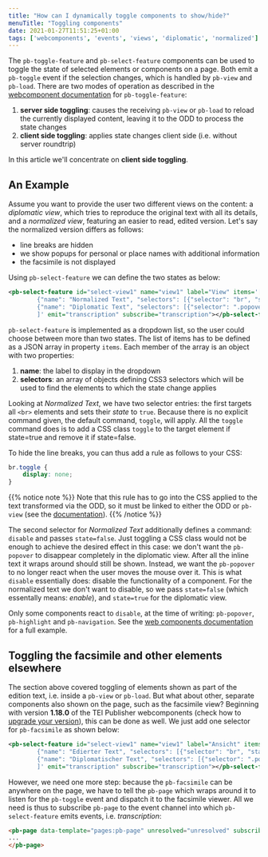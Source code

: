 ```yaml
---
title: "How can I dynamically toggle components to show/hide?"
menuTitle: "Toggling components"
date: 2021-01-27T11:51:25+01:00
tags: ['webcomponents', 'events', 'views', 'diplomatic', 'normalized']
---
```


The `pb-toggle-feature` and `pb-select-feature` components can be used to toggle the state of selected elements or components on a page. Both emit a `pb-toggle` event if the selection changes, which is handled by `pb-view` and `pb-load`. There are two modes of operation as described in the [webcomponent documentation](https://unpkg.com/@teipublisher/pb-components@latest/dist/api.html#pb-toggle-feature.0) for `pb-toggle-feature`:

1. **server side toggling**: causes the receiving `pb-view` or `pb-load` to reload the currently displayed content, leaving it to the ODD to process the state changes
2. **client side toggling**: applies state changes client side (i.e. without server roundtrip)

In this article we'll concentrate on **client side toggling**.

## An Example

Assume you want to provide the user two different views on the content: a *diplomatic view*, which tries to reproduce the original text with all its details, and a *normalized view*, featuring an easier to read, edited version. Let's say the normalized version differs as follows:

* line breaks are hidden
* we show popups for personal or place names with additional information
* the facsimile is not displayed

Using `pb-select-feature` we can define the two states as below:

```xml
<pb-select-feature id="select-view1" name="view1" label="View" items='[
        {"name": "Normalized Text", "selectors": [{"selector": "br", "state": true}, {"selector": "pb-popover.name", "command": "disable", "state": false}]},
        {"name": "Diplomatic Text", "selectors": [{"selector": ".popover,.annotation", "state": true}, {"selector": "br,.underline", "state": false}, {"selector": "pb-popover.name", "command": "disable", "state": true}]}
        ]' emit="transcription" subscribe="transcription"></pb-select-feature>
```

`pb-select-feature` is implemented as a dropdown list, so the user could choose between more than two states. The list of items has to be defined as a JSON array in property `items`. Each member of the array is an object with two properties:

1. **name**: the label to display in the dropdown
2. **selectors**: an array of objects defining CSS3 selectors which will be used to find the elements to which the state change applies

Looking at *Normalized Text*, we have two selector entries: the first targets all `<br>` elements and sets their *state* to `true`. Because there is no explicit command given, the default command, `toggle`, will apply. All the `toggle` command does is to add a CSS class `toggle` to the target element if state=true and remove it if state=false.

To hide the line breaks, you can thus add a rule as follows to your CSS:

```css
br.toggle {
    display: none;
}
```

{{% notice note %}}
Note that this rule has to go into the CSS applied to the text transformed via the ODD, so it must be linked to either the ODD or `pb-view` (see the [documentation](https://teipublisher.com/exist/apps/tei-publisher/doc/documentation.xml?id=css-styling-external)).
{{% /notice %}}

The second selector for *Normalized Text* additionally defines a command: `disable` and passes `state=false`. Just toggling a CSS class would not be enough to achieve the desired effect in this case: we don't want the `pb-popover` to disappear completely in the diplomatic view. After all the inline text it wraps around should still be shown. Instead, we want the `pb-popover` to no longer react when the user moves the mouse over it. This is what `disable` essentially does: disable the functionality of a component. For the normalized text we don't want to disable, so we pass `state=false` (which essentally means: *enable*), and `state=true` for the diplomatic view.

Only some components react to `disable`, at the time of writing: `pb-popover`, `pb-highlight` and `pb-navigation`. See the [web components documentation](https://unpkg.com/@teipublisher/pb-components@latest/dist/api.html#pb-select-feature.2) for a full example.

## Toggling the facsimile and other elements elsewhere

The section above covered toggling of elements shown as part of the edition text, i.e. inside a `pb-view` or `pb-load`. But what about other, separate components also shown on the page, such as the facsimile view? Beginning with version **1.18.0** of the TEI Publisher webcomponents (check how to [upgrade your version](/webcomponents/version-upgrade/)), this can be done as well. We just add one selector for `pb-facsimile` as shown below:

```xml
<pb-select-feature id="select-view1" name="view1" label="Ansicht" items='[
        {"name": "Edierter Text", "selectors": [{"selector": "br", "state": true}, {"selector": "pb-popover.name", "command": "disable", "state": false}, {"selector": "pb-facsimile", "state": true}]},
        {"name": "Diplomatischer Text", "selectors": [{"selector": ".popover,.annotation", "state": true}, {"selector": "br,.underline", "state": false}, {"selector": "pb-popover.name", "command": "disable", "state": true}, {"selector": "pb-facsimile", "state": false}]}
        ]' emit="transcription" subscribe="transcription"></pb-select-feature>
```

However, we need one more step: because the `pb-facsimile` can be anywhere on the page, we have to tell the `pb-page` which wraps around it to listen for the `pb-toggle` event and dispatch it to the facsimile viewer. All we need is thus to subscribe `pb-page` to the event channel into which `pb-select-feature` emits events, i.e. *transcription*:

```html
<pb-page data-template="pages:pb-page" unresolved="unresolved" subscribe="transcription">
...
</pb-page>
```
